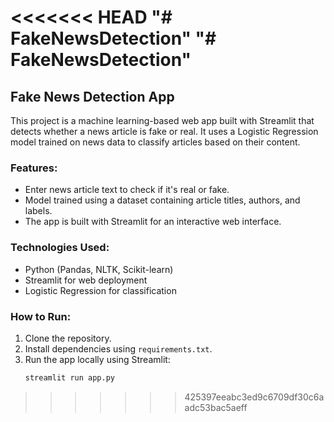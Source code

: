 <<<<<<< HEAD
"# FakeNewsDetection" 
"# FakeNewsDetection" 
=======
## Fake News Detection App

This project is a machine learning-based web app built with Streamlit that detects whether a news article is fake or real. It uses a Logistic Regression model trained on news data to classify articles based on their content.

### Features:
- Enter news article text to check if it's real or fake.
- Model trained using a dataset containing article titles, authors, and labels.
- The app is built with Streamlit for an interactive web interface.

### Technologies Used:
- Python (Pandas, NLTK, Scikit-learn)
- Streamlit for web deployment
- Logistic Regression for classification

### How to Run:
1. Clone the repository.
2. Install dependencies using `requirements.txt`.
3. Run the app locally using Streamlit:
   ```bash
   streamlit run app.py
   ```
>>>>>>> 425397eeabc3ed9c6709df30c6aadc53bac5aeff
